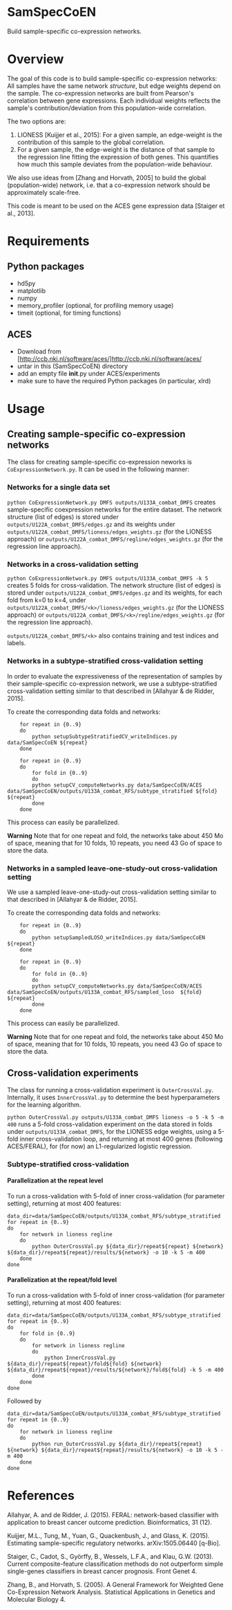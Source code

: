 # SamSpecCoEN
Build sample-specific co-expression networks.


Overview
========
The goal of this code is to build sample-specific co-expression networks: 
All samples have the same network *structure*, but edge weights depend on the sample.
The co-expression networks are built from Pearson's correlation between gene expressions.
Each individual weights reflects the sample's contribution/deviation from this population-wide correlation.

The two options are:  
1. LIONESS [Kuijjer et al., 2015]: For a given sample, an edge-weight is the contribution of this sample to the global correlation.  
2. For a given sample, the edge-weight is the distance of that sample to the regression line fitting the expression of both genes. This quantifies how much this sample deviates from the population-wide behaviour.  

We also use ideas from [Zhang and Horvath, 2005] to build the global (population-wide) network, i.e. that a co-expression network should be approximately scale-free.  

This code is meant to be used on the ACES gene expression data [Staiger et al., 2013].  


Requirements
============
Python packages
---------------
* hd5py  
* matplotlib  
* numpy  
* memory_profiler (optional, for profiling memory usage)
* timeit (optional, for timing functions)

ACES
----
* Download from [http://ccb.nki.nl/software/aces/]http://ccb.nki.nl/software/aces/ 
* untar in this (SamSpecCoEN) directory
* add an empty file __init__.py under ACES/experiments
* make sure to have the required Python packages (in particular, xlrd)

Usage
=====
Creating sample-specific co-expression networks
-----------------------------------------------

The class for creating sample-specific co-expression neworks is `CoExpressionNetwork.py`. It can be used in the following manner:

### Networks for a single data set
```python CoExpressionNetwork.py DMFS outputs/U133A_combat_DMFS```
creates sample-specific coexpression networks for the entire dataset. The network structure (list of edges) is stored under `outputs/U122A_combat_DMFS/edges.gz` and its weights under `outputs/U122A_combat_DMFS/lioness/edges_weights.gz` (for the LIONESS approach) or `outputs/U122A_combat_DMFS/regline/edges_weights.gz` (for the regression line approach).

### Networks in a cross-validation setting
```python CoExpressionNetwork.py DMFS outputs/U133A_combat_DMFS -k 5```
creates 5 folds for cross-validation. The network structure (list of edges) is stored under `outputs/U122A_combat_DMFS/edges.gz` and its weights, for each fold from k=0 to k=4, under `outputs/U122A_combat_DMFS/<k>/lioness/edges_weights.gz` (for the LIONESS approach) or `outputs/U122A_combat_DMFS/<k>/regline/edges_weights.gz` (for the regression line approach). 

`outputs/U122A_combat_DMFS/<k>` also contains training and test indices and labels.

### Networks in a subtype-stratified cross-validation setting
In order to evaluate the expressiveness of the representation of samples by their sample-specific co-expression network, we use a subtype-stratified cross-validation setting similar to that described in [Allahyar & de Ridder, 2015].

To create the corresponding data folds and networks:
```
    for repeat in {0..9}
    do
        python setupSubtypeStratifiedCV_writeIndices.py data/SamSpecCoEN ${repeat}
    done

    for repeat in {0..9}
    do
        for fold in {0..9}
        do
	    python setupCV_computeNetworks.py data/SamSpecCoEN/ACES data/SamSpecCoEN/outputs/U133A_combat_RFS/subtype_stratified ${fold} ${repeat}
        done
    done
```
This process can easily be parallelized.

**Warning** Note that for one repeat and fold, the networks take about 450 Mo of space, meaning that for 10 folds, 10 repeats, you need 43 Go of space to store the data. 

### Networks in a sampled leave-one-study-out cross-validation setting
We use a sampled leave-one-study-out cross-validation setting similar to that described in [Allahyar & de Ridder, 2015].

To create the corresponding data folds and networks:
```
    for repeat in {0..9}
    do
        python setupSampledLOSO_writeIndices.py data/SamSpecCoEN ${repeat}
    done

    for repeat in {0..9}
    do
        for fold in {0..9}
        do
	    python setupCV_computeNetworks.py data/SamSpecCoEN/ACES data/SamSpecCoEN/outputs/U133A_combat_RFS/sampled_loso  ${fold} ${repeat}
        done
    done
```
This process can easily be parallelized.

**Warning** Note that for one repeat and fold, the networks take about 450 Mo of space, meaning that for 10 folds, 10 repeats, you need 43 Go of space to store the data. 

Cross-validation experiments
----------------------------
The class for running a cross-validation experiment is `OuterCrossVal.py`. Internally, it uses `InnerCrossVal.py` to determine the best hyperparameters for the learning algorithm.

```python OuterCrossVal.py outputs/U133A_combat_DMFS lioness -o 5 -k 5 -m 400``` 
runs a 5-fold cross-validation experiment on the data stored in folds under `outputs/U133A_combat_DMFS`, for the LIONESS edge weights, using a 5-fold inner cross-validation loop, and returning at most 400 genes (following ACES/FERAL), for (for now) an L1-regularized logistic regression.

### Subtype-stratified cross-validation 
#### Parallelization at the repeat level
To run a cross-validation with 5-fold of inner cross-validation (for parameter setting), returning at most 400 features:
```
data_dir=data/SamSpecCoEN/outputs/U133A_combat_RFS/subtype_stratified
for repeat in {0..9}
do
    for network in lioness regline
    do
        python OuterCrossVal.py ${data_dir}/repeat${repeat} ${network} ${data_dir}/repeat${repeat}/results/${network} -o 10 -k 5 -m 400
    done
done
```

#### Parallelization at the repeat/fold level
To run a cross-validation with 5-fold of inner cross-validation (for parameter setting), returning at most 400 features:
```
data_dir=data/SamSpecCoEN/outputs/U133A_combat_RFS/subtype_stratified
for repeat in {0..9}
do
    for fold in {0..9}
    do
        for network in lioness regline
        do
            python InnerCrossVal.py ${data_dir}/repeat${repeat}/fold${fold} ${network} ${data_dir}/repeat${repeat}/results/${network}/fold${fold} -k 5 -m 400
        done
    done
done
```
Followed by
```
data_dir=data/SamSpecCoEN/outputs/U133A_combat_RFS/subtype_stratified
for repeat in {0..9}
do
    for network in lioness regline
    do
        python run_OuterCrossVal.py ${data_dir}/repeat${repeat} ${network} ${data_dir}/repeat${repeat}/results/${network} -o 10 -k 5 -m 400
    done
done
```


References
==========
Allahyar, A. and de Ridder, J. (2015). FERAL: network-based classifier with application to breast cancer outcome prediction. Bioinformatics, 31 (12).

Kuijjer, M.L., Tung, M., Yuan, G., Quackenbush, J., and Glass, K. (2015). Estimating sample-specific regulatory networks. arXiv:1505.06440 [q-Bio].  
 
Staiger, C., Cadot, S., Györffy, B., Wessels, L.F.A., and Klau, G.W. (2013). Current composite-feature classification methods do not outperform simple single-genes classifiers in breast cancer prognosis. Front Genet 4.  
  
Zhang, B., and Horvath, S. (2005). A General Framework for Weighted Gene Co-Expression Network Analysis. Statistical Applications in Genetics and Molecular Biology 4.

